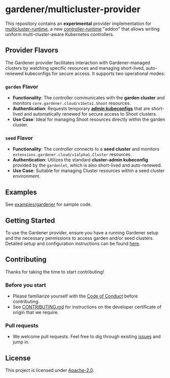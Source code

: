 # gardener/multicluster-provider

This repository contains an **experimental** provider implementation for [multicluster-runtime](https://github.com/multicluster-runtime/multicluster-runtime), a new [controller-runtime](https://github.com/kubernetes-sigs/controller-runtime) "addon" that allows writing uniform multi-cluster-aware Kubernetes controllers.

## Provider Flavors

The Gardener provider facilitates interaction with Gardener-managed clusters by watching specific resources and managing short-lived, auto-renewed kubeconfigs for secure access.
It supports two operational modes:

### `garden` Flavor

- **Functionality**: The controller communicates with the **garden cluster** and monitors `core.gardener.cloud/v1beta1.Shoot` resources.
- **Authentication**: Requests temporary [**admin kubeconfigs**](https://gardener.cloud/docs/gardener/shoot/shoot_access/) that are short-lived and automatically renewed for secure access to Shoot clusters.
- **Use Case**: Ideal for managing Shoot resources directly within the garden cluster.

### `seed` Flavor

- **Functionality**: The controller connects to a **seed cluster** and monitors `extensions.gardener.cloud/v1alpha1.Cluster` resources.
- **Authentication**: Utilizes the standard **cluster-admin kubeconfig** provided by the `gardenlet`, which is also short-lived and auto-renewed.
- **Use Case**: Suitable for managing Cluster resources within a seed cluster environment.

## Examples

See [examples/gardener](./examples/gardener) for sample code.

## Getting Started

To use the Gardener provider, ensure you have a running Gardener setup and the necessary permissions to access garden and/or seed clusters.
Detailed setup and configuration instructions can be found [here](https://gardener.cloud/docs/gardener/deployment/getting_started_locally/).

## Contributing

Thanks for taking the time to start contributing!

### Before you start

* Please familiarize yourself with the [Code of Conduct](./CODE_OF_CONDUCT.md) before contributing.
* See [CONTRIBUTING.md](./CONTRIBUTING.md) for instructions on the developer certificate of origin that we require.

### Pull requests

* We welcome pull requests. Feel free to dig through existing [issues](https://github.com/gardener/multicluster-provider/issues) and jump in.

## License

This project is licensed under [Apache-2.0](./LICENSE).
